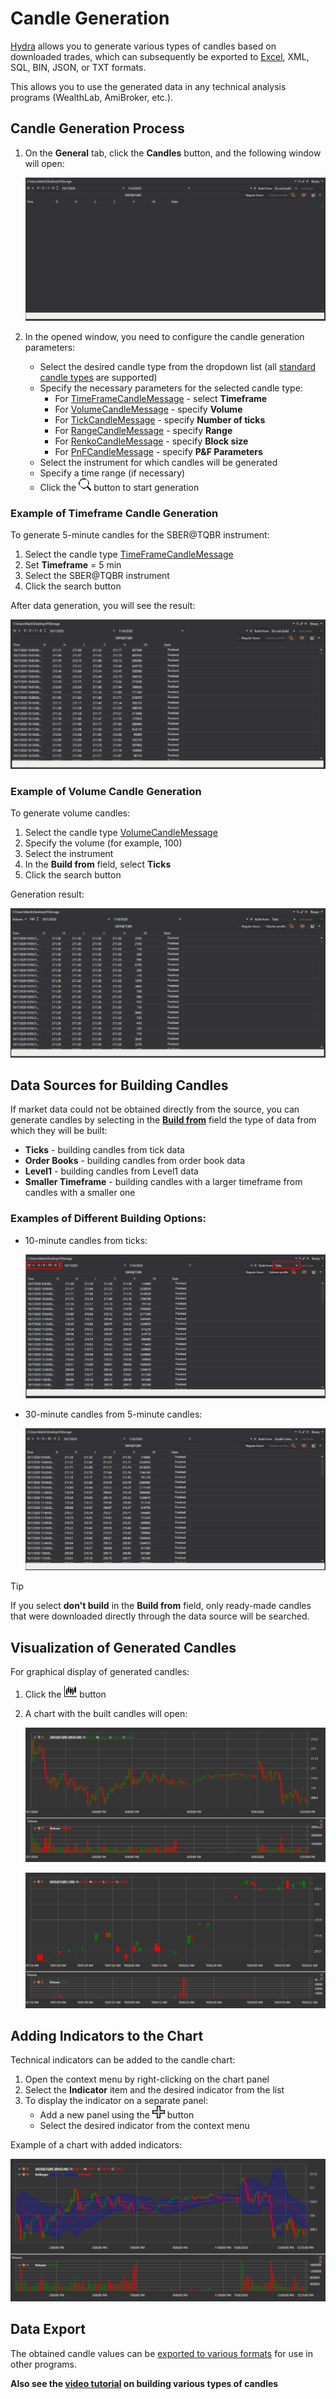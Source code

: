 # Candle Generation

[Hydra](../../hydra.md) allows you to generate various types of candles based on downloaded trades, which can subsequently be exported to [Excel](https://en.wikipedia.org/wiki/Excel), XML, SQL, BIN, JSON, or TXT formats.

This allows you to use the generated data in any technical analysis programs (WealthLab, AmiBroker, etc.).

## Candle Generation Process

1. On the **General** tab, click the **Candles** button, and the following window will open:

   ![hydra candles main](../../../images/hydra_candles_main.png)

2. In the opened window, you need to configure the candle generation parameters:

   - Select the desired candle type from the dropdown list (all [standard candle types](../../api/candles.md) are supported)
   - Specify the necessary parameters for the selected candle type:
     - For [TimeFrameCandleMessage](xref:StockSharp.Messages.TimeFrameCandleMessage) - select **Timeframe**
     - For [VolumeCandleMessage](xref:StockSharp.Messages.VolumeCandleMessage) - specify **Volume**
     - For [TickCandleMessage](xref:StockSharp.Messages.TickCandleMessage) - specify **Number of ticks**
     - For [RangeCandleMessage](xref:StockSharp.Messages.RangeCandleMessage) - specify **Range**
     - For [RenkoCandleMessage](xref:StockSharp.Messages.RenkoCandleMessage) - specify **Block size**
     - For [PnFCandleMessage](xref:StockSharp.Messages.PnFCandleMessage) - specify **P&F Parameters**
   - Select the instrument for which candles will be generated
   - Specify a time range (if necessary)
   - Click the ![hydra find](../../../images/hydra_find.png) button to start generation

### Example of Timeframe Candle Generation

To generate 5-minute candles for the SBER@TQBR instrument:

1. Select the candle type [TimeFrameCandleMessage](xref:StockSharp.Messages.TimeFrameCandleMessage)
2. Set **Timeframe** = 5 min
3. Select the SBER@TQBR instrument
4. Click the search button

After data generation, you will see the result:

![hydra candles tf](../../../images/hydra_candles_tf.png)

### Example of Volume Candle Generation

To generate volume candles:

1. Select the candle type [VolumeCandleMessage](xref:StockSharp.Messages.VolumeCandleMessage)
2. Specify the volume (for example, 100)
3. Select the instrument
4. In the **Build from** field, select **Ticks**
5. Click the search button

Generation result:

![hydra candles volume](../../../images/hydra_candles_volume.png)

## Data Sources for Building Candles

If market data could not be obtained directly from the source, you can generate candles by selecting in the [**Build from**](any_market_data_types.md) field the type of data from which they will be built:

- **Ticks** - building candles from tick data
- **Order Books** - building candles from order book data
- **Level1** - building candles from Level1 data
- **Smaller Timeframe** - building candles with a larger timeframe from candles with a smaller one

### Examples of Different Building Options:

- 10-minute candles from ticks:

  ![hydra candles tf 10](../../../images/hydra_candles_tf_10.png)

- 30-minute candles from 5-minute candles:

  ![hydra candles tf 01](../../../images/hydra_candles_tf_01.png)

> [!TIP]
> If you select **don't build** in the **Build from** field, only ready-made candles that were downloaded directly through the data source will be searched.

## Visualization of Generated Candles

For graphical display of generated candles:

1. Click the ![hydra candles](../../../images/hydra_candles.png) button
2. A chart with the built candles will open:

   ![hydra candles tf chart](../../../images/hydra_candles_tf_chart.png)

   ![hydra candles volume chart](../../../images/hydra_candles_volume_chart.png)

## Adding Indicators to the Chart

Technical indicators can be added to the candle chart:

1. Open the context menu by right-clicking on the chart panel
2. Select the **Indicator** item and the desired indicator from the list
3. To display the indicator on a separate panel:
   - Add a new panel using the ![hydra add](../../../images/hydra_add.png) button
   - Select the desired indicator from the context menu

Example of a chart with added indicators:

![hydra candles ind chart](../../../images/hydra_candles_ind_chart.png)

## Data Export

The obtained candle values can be [exported to various formats](export_data.md) for use in other programs.

**Also see the [video tutorial](../videos/building_candles.md) on building various types of candles**
